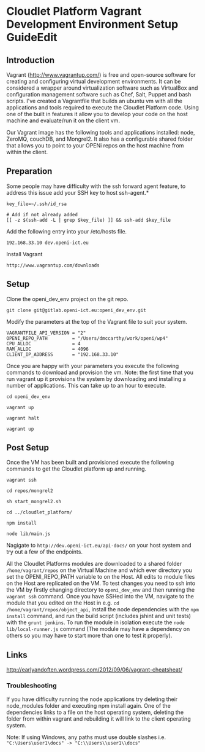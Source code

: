 # Cloudlet Platform Vagrant Development Environment Setup GuideEdit

## Introduction

Vagrant (http://www.vagrantup.com/) is free and open-source software for creating and configuring virtual development environments. It can be considered a wrapper around virtualization software such as VirtualBox and configuration management software such as Chef, Salt, Puppet and bash scripts. I've created a Vagrantfile that builds an ubuntu vm with all the applications and tools required to execute the Cloudlet Platform code. Using one of the built in features it allow you to develop your code on the host machine and evaluate/run it on the client vm.

Our Vagrant image has the following tools and applications installed: node, ZeroMQ, couchDB, and Mongrel2. It also has a configurable shared folder that allows you to point to your OPENi repos on the host machine from within the client.


## Preparation

Some people may have difficulty with the ssh forward agent feature, to address this issue add your SSH key to host ssh-agent.*

    key_file=~/.ssh/id_rsa

    # Add if not already added
    [[ -z $(ssh-add -L | grep $key_file) ]] && ssh-add $key_file


Add the following entry into your /etc/hosts file.

    192.168.33.10 dev.openi-ict.eu

Install Vagrant

    http://www.vagrantup.com/downloads

## Setup

Clone the openi_dev_env project on the git repo.

    git clone git@gitlab.openi-ict.eu:openi_dev_env.git


Modify the parameters at the top of the Vagrant file to suit your system.

    VAGRANTFILE_API_VERSION = "2"
    OPENI_REPO_PATH         = "/Users/dmccarthy/work/openi/wp4"
    CPU_ALLOC               = 4
    RAM_ALLOC               = 4096
    CLIENT_IP_ADDRESS       = "192.168.33.10"

Once you are happy with your parameters you execute the following commands to download and provision the vm. Note: the first time that you run vagrant up it provisions the system by downloading and installing a number of applications. This can take up to an hour to execute.

    cd openi_dev_env

    vagrant up

    vagrant halt

    vagrant up


## Post Setup

Once the VM has been built and provisioned execute the following commands to get the Cloudlet platform up and running.

    vagrant ssh

    cd repos/mongrel2

    sh start_mongrel2.sh

    cd ../cloudlet_platform/

    npm install

    node lib/main.js

Nagigate to `http://dev.openi-ict.eu/api-docs/` on your host system and try out a few of the endpoints.

All the Cloudlet Platforms modules are downloaded to a shared folder `/home/vagrant/repos` on the Virtual Machine and which ever directory you set the OPENI_REPO_PATH variable to on the Host. All edits to module files on the Host are replicated on the VM. To test changes you need to ssh into the VM by firstly changing directory to `openi_dev_env` and then running the `vagrant ssh` command. Once you have SSHed into the VM, navigate to the module that you edited on the Host in e.g. `cd /home/vagrant/repos/object_api`, install the node dependencies with the `npm install` command, and run the build script (includes jshint and unit tests) with the `grunt jenkins`. To run the module in isolation execute the `node lib/local-runner.js` command (The module may have a dependency on others so you may have to start more than one to test it properly).



## Links
http://earlyandoften.wordpress.com/2012/09/06/vagrant-cheatsheat/


### Troubleshooting

If you have difficulty running the node applications try deleting their node_modules folder and executing npm install again. One of the dependencies links to a file on the host operating system, deleting the folder from within vagrant and rebuilding it will link to the client operating system.

Note: If using Windows, any paths must use double slashes i.e. `"C:\Users\user1\docs" -> "C:\\Users\\user1\\docs"`